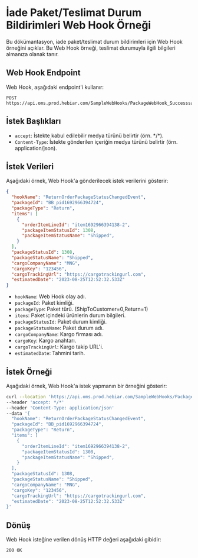 # İade Paket/Teslimat Durum Bildirimleri Web Hook Örneği

Bu dökümantasyon, iade paket/teslimat durum bildirimleri için Web Hook örneğini açıklar. Bu Web Hook örneği, teslimat durumuyla ilgili bilgileri almanıza olanak tanır.

## Web Hook Endpoint

Web Hook, aşağıdaki endpoint'i kullanır:

```plaintext
POST https://api.oms.prod.hebiar.com/SampleWebHooks/PackageWebHook_Successsample
```

## İstek Başlıkları

- `accept`: İstekte kabul edilebilir medya türünü belirtir (örn. \*/\*).
- `Content-Type`: İstekte gönderilen içeriğin medya türünü belirtir (örn. application/json).

## İstek Verileri

Aşağıdaki örnek, Web Hook'a gönderilecek istek verilerini gösterir:

```json
{
  "hookName": "ReturnOrderPackageStatusChangedEvent",
  "packageId": "BB_pid1692966394724",
  "packageType": "Return",
  "items": [
    {
      "orderItemLineId": "item1692966394138-2",
      "packageItemStatusId": 1308,
      "packageItemStatusName": "Shipped",      
    }
  ],
  "packageStatusId": 1308,
  "packageStatusName": "Shipped",    
  "cargoCompanyName": "MNG",
  "cargoKey": "123456",
  "cargoTrackingUrl": "https://cargotrackingurl.com",
  "estimatedDate": "2023-08-25T12:52:32.533Z"
}
```

- `hookName`: Web Hook olay adı.
- `packageId`: Paket kimliği.
- `packageType`: Paket türü. (ShipToCustomer=0,Return=1)
- `items`: Paket içindeki ürünlerin durum bilgileri.
- `packageStatusId`: Paket durum kimliği.
- `packageStatusName`: Paket durum adı.
- `cargoCompanyName`: Kargo firması adı.
- `cargoKey`: Kargo anahtarı.
- `cargoTrackingUrl`: Kargo takip URL'i.
- `estimatedDate`: Tahmini tarih.

## İstek Örneği

Aşağıdaki örnek, Web Hook'a istek yapmanın bir örneğini gösterir:

```bash
curl --location 'https://api.oms.prod.hebiar.com/SampleWebHooks/PackageWebHook_Successsample' 
--header 'accept: */*' 
--header 'Content-Type: application/json' 
--data '{
  "hookName": "ReturnOrderPackageStatusChangedEvent",
  "packageId": "BB_pid1692966394724",
  "packageType": "Return",
  "items": [
    {
      "orderItemLineId": "item1692966394138-2",
      "packageItemStatusId": 1308,
      "packageItemStatusName": "Shipped",      
    }
  ],
  "packageStatusId": 1308,
  "packageStatusName": "Shipped",    
  "cargoCompanyName": "MNG",
  "cargoKey": "123456",
  "cargoTrackingUrl": "https://cargotrackingurl.com",
  "estimatedDate": "2023-08-25T12:52:32.533Z"
}'
```

## Dönüş

Web Hook isteğine verilen dönüş HTTP değeri aşağıdaki gibidir:

```plaintext
200 OK
```
